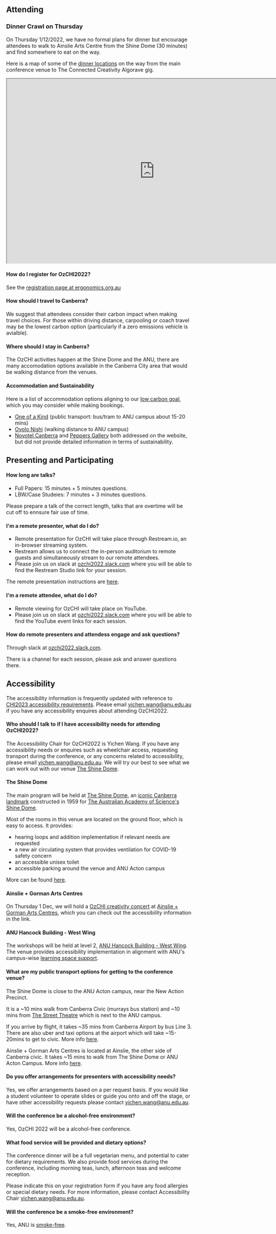 ## Attending

### Dinner Crawl on Thursday

On Thursday 1/12/2022, we have no formal plans for dinner but encourage attendees to walk to Ainslie Arts Centre from the Shine Dome (30 minutes) and find somewhere to eat on the way.

Here is a map of some of the [dinner locations](https://www.google.com/maps/d/viewer?hl=en&mid=1espGV2rrNW2Ig2erhLgN3mzSQcL4MLg&ll=-35.27768181362172%2C149.13163682554307&z=16) on the way from the main conference venue to The Connected Creativity Algorave gig.

<iframe src="https://www.google.com/maps/d/embed?mid=1espGV2rrNW2Ig2erhLgN3mzSQcL4MLg&ehbc=2E312F" height="500" width="800"></iframe>


#### How do I register for OzCHI2022?

See the [registration page at ergonomics.org.au](https://www.ergonomics.org.au/events/ozchi-2022-conference/)

#### How should I travel to Canberra?

We suggest that attendees consider their carbon impact when making travel choices. For those within driving distance, carpooling or coach travel may be the lowest carbon option (particularly if a zero emissions vehicle is avialble).

#### Where should I stay in Canberra?

The OzCHI activities happen at the Shine Dome and the ANU, there are many accomodation options available in the Canberra City area that would be walking distance from the venues.


#### Accommodation and Sustainability

Here is a list of accommodation options aligning to our [low carbon goal](https://services.anu.edu.au/files/guidance/ANU_Low_carbon_events_guide.pdf), which you may consider while making bookings. 

- [One of a Kind](https://www.oneofakindapartments.com.au/eco-mission) (public transport: bus/tram to ANU campus about 15-20 mins)
- [Ovolo Nishi](https://www.greengetaways.com.au/property/ovolo-nishi/) (walking distance to ANU campus) 
- [Novotel Canberra](https://novotelcanberra.com.au/Novotel-Canberra/Sustainability/) and [Peppers Gallery](https://www.peppers.com.au/gallery/) both addressed on the website, but did not provide detailed information in terms of sustainability. 

## Presenting and Participating

#### How long are talks?

- Full Papers: 15 minutes + 5 minutes questions.
- LBW/Case Studeies: 7 minutes + 3 minutes questions.

Please prepare a talk of the correct length, talks that are overtime will be cut off to ennsure fair use of time.

#### I'm a remote presenter, what do I do?

- Remote presentation for OzCHI will take place through Restream.io, an in-browser streaming system.
- Restream allows us to connect the in-person auditorium to remote guests and simultaneously stream to our remote attendees.
- Please join us on slack at [ozchi2022.slack.com](https://ozchi2022.slack.com/) where you will be able to find the Restream Studio link for your session.

The remote presentation instructions are [here](https://docs.google.com/document/d/1x9h_8vRnq5X3MQ1EpF-SAT5YKZSEFeGy8bg41skzzow/edit?usp=sharing).

#### I'm a remote attendee, what do I do?

- Remote viewing for OzCHI will take place on YouTube.
- Please join us on slack at [ozchi2022.slack.com](https://ozchi2022.slack.com/) where you will be able to find the YouTube event links for each session.

#### How do remote presenters and attendess engage and ask questions?

Through slack at [ozchi2022.slack.com](https://ozchi2022.slack.com/).

There is a channel for each session, please ask and answer questions there.


## Accessibility

The accessibility information is frequently updated with reference to [CHI2023 accessibility requirements](https://chi2023.acm.org/for-attendees/chi2023-accessibility-faq/). Please email yichen.wang@anu.edu.au if you have any accessibility enquires about attending OzCHI2022.


#### Who should I talk to if I have accessibility needs for attending OzCHI2022?

The Accessibility Chair for OzCHI2022 is Yichen Wang. If you have any accessibility needs or enquires such as wheelchair access, requesting transport during the conference, or any concerns related to accessibility, please email yichen.wang@anu.edu.au. We will try our best to see what we can work out with our venue [The Shine Dome](https://www.shinedome.org.au).

#### The Shine Dome

The main program will be held at [The Shine Dome](https://www.shinedome.org.au), an [iconic Canberra landmark](https://visitcanberra.com.au/attractions/596ebadadb10920b612c3fef/shine-dome) constructed in 1959 for [The Australian Academy of Science's Shine Dome](https://www.shinedome.org.au/about).

Most of the rooms in this venue are located on the ground floor, which is easy to access. It provides:

- hearing loops and addition implementation if relevant needs are requested
- a new air circulating system that provides ventilation for COVID-19 safety concern
- an accessible unisex toilet
- accessible parking around the venue and ANU Acton campus

More can be found [here](https://www.shinedome.org.au/?q=content/accessibility).

#### Ainslie + Gorman Arts Centres

On Thursday 1 Dec, we will hold a [OzCHI creativity concert](pages/creativity_gig.md) at [Ainslie +  Gorman Arts Centres](https://ainslieandgorman.com.au/plan-your-visit/general-information/), which you can check out the accessibility information in the link.

#### ANU Hancock Building - West Wing

The workshops will be held at level 2, [ANU Hancock Building - West Wing](https://studentvip.com.au/anu/main/maps/144910). The venue provides accessibility implementation in alignment with ANU's campus-wise [learning space support](https://services.anu.edu.au/information-technology/learning-space-technology).

#### What are my public transport options for getting to the conference venue?

The Shine Dome is close to the ANU Acton campus, near the New Action Precinct.

It is a ~10 mins walk from Canberra Civic (murrays bus station) and ~10 mins from [The Street Theatre](https://www.google.com/maps/place/The+Street+Theatre/@-35.2791259,149.1229899,18.33z/data=!4m5!3m4!1s0x6b164d4304ef22cd:0x8452758b4712b333!8m2!3d-35.2785759!4d149.1239742) which is next to the ANU campus. 

If you arrive by flight, it takes ~35 mins from Canberra Airport by bus Line 3. There are also uber and taxi options at the airport which will take ~15-20mins to get to civic. More info [here](https://www.canberraairport.com.au/transport/).


Ainslie +  Gorman Arts Centres is located at Ainslie, the other side of Canberra civic. It takes ~15 mins to walk from The Shine Dome or ANU Acton Campus. More info [here](https://ainslieandgorman.com.au/plan-your-visit/general-information/).


#### Do you offer arrangements for presenters with accessibility needs?

Yes, we offer arrangements based on a per request basis. If you would like a student volunteer to operate slides or guide you onto and off the stage, or have other accessibility requests please contact [yichen.wang@anu.edu.au](yichen.wang@anu.edu.au).

<!-- ## What are the restroom facilities like? -->

#### Will the conference be a alcohol-free environment?

Yes, OzCHI 2022 will be a alcohol-free conference.

#### What food service will be provided and dietary options?

The conference dinner will be a full vegetarian menu, and potential to cater for dietary requirements. We also provide food services during the conference, including morning teas, lunch, afternoon teas and welcome reception. 

Please indicate this on your registration form if you have any food allergies or special dietary needs. For more information, please contact Accessibility Chair [yichen.wang@anu.edu.au](yichen.wang@anu.edu.au).

#### Will the conference be a smoke-free environment? 

Yes, ANU is [smoke-free](https://services.anu.edu.au/human-resources/wellbeing/smoke-free-campus).




